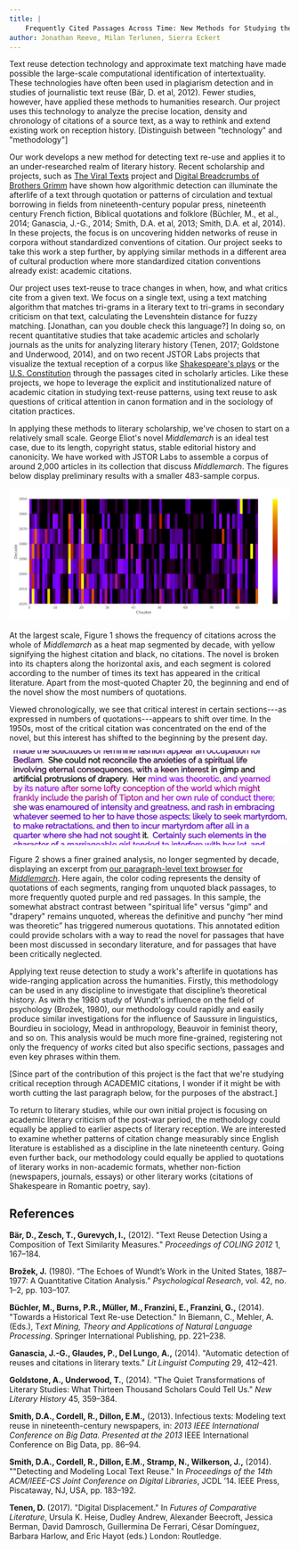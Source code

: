 ```yaml
---
title: |
	Frequently Cited Passages Across Time: New Methods for Studying the Critical Reception of Texts
author: Jonathan Reeve, Milan Terlunen, Sierra Eckert
---
```


Text reuse detection technology and approximate text matching have made possible the large-scale computational identification of intertextuality. These technologies have often been used in plagiarism detection and in studies of journalistic text reuse (Bär, D. et al, 2012). Fewer studies, however, have applied these methods to humanities research. Our project uses this technology to analyze the precise location, density and chronology of citations of a source text, as a way to rethink and extend existing work on reception history. [Distinguish between "technology" and "methodology"]

Our work develops a new method for detecting text re-use and applies it to an under-researched realm of literary history. Recent scholarship and projects, such as [The Viral Texts](http://viraltexts.org/) project and [Digital Breadcrumbs of Brothers Grimm](http://www.etrap.eu/digital-breadcrumbs-of-brothers-grimm/) have shown how algorithmic detection can illuminate the afterlife of a text through quotation or patterns of circulation and textual borrowing in fields from nineteenth-century popular press, nineteenth century French fiction, Biblical quotations and folklore (Büchler, M., et al., 2014; Ganascia, J.-G., 2014; Smith, D.A. et al, 2013; Smith, D.A. et al, 2014). In these projects, the focus is on uncovering hidden networks of reuse in corpora without standardized conventions of citation. Our project seeks to take this work a step further, by applying similar methods in a different area of cultural production where more standardized citation conventions already exist: academic citations. 

Our project uses text-reuse to trace changes in when, how, and what critics cite from a given text. We focus on a single text, using a text matching algorithm that matches tri-grams in a literary text to tri-grams in secondary criticism on that text, calculating the Levenshtein distance for fuzzy matching. [Jonathan, can you double check this language?] In doing so, on recent quantitative studies that take academic articles and scholarly journals as the units for analyzing literary history (Tenen, 2017; Goldstone and Underwood, 2014), and on two recent JSTOR Labs projects that visualize the textual reception of a corpus like [Shakespeare's plays](https://labs.jstor.org/shakespeare/) or the [U.S. Constitution](http://labs.jstor.org/constitution-site/) through the passages cited in scholarly articles.  Like these projects, we hope to leverage the explicit and institutionalized nature of academic citation in studying text-reuse patterns, using text reuse to ask questions of critical attention in canon formation and in the sociology of citation practices. 

In applying these methods to literary scholarship, we've chosen to start on a relatively small scale. George Eliot's novel _Middlemarch_ is an ideal test case, due to its length, copyright status, stable editorial history and canonicity. We have worked with JSTOR Labs to assemble a corpus of around 2,000 articles in its collection that discuss _Middlemarch_. The figures below display preliminary results with a smaller 483-sample corpus.

![Citation Frequency Heat Map for _Middlemarch_, by Decade](images/heatmap.png)

At the largest scale, Figure 1 shows the frequency of citations across the whole of _Middlemarch_ as a heat map segmented by decade, with yellow signifying the highest citation and black, no citations. The novel is broken into its chapters along the horizontal axis, and each segment is colored according to the number of times its text has appeared in the critical literature. Apart from the most-quoted Chapter 20, the beginning and end of the novel show the most numbers of quotations. 

Viewed chronologically, we see that critical interest in certain sections---as expressed in numbers of quotations---appears to shift over time. In the 1950s, most of the critical citation was concentrated on the end of the novel, but this interest has shifted to the beginning by the present day. 

![Citation Frequency Text Browser for _Middlemarch_](images/annotated2.png)

Figure 2 shows a finer grained analysis, no longer segmented by decade, displaying an excerpt from [our paragraph-level text browser for _Middlemarch_](http://xpmethod.plaintext.in/middlemarch-critical-histories/annotated.html). Here again, the color coding represents the density of quotations of each segments, ranging from unquoted black passages, to more frequently quoted purple and red passages. In this sample, the somewhat abstract contrast between "spiritual life" versus "gimp" and "drapery" remains unquoted, whereas the definitive and punchy “her mind was theoretic” has triggered numerous quotations. This annotated edition could provide scholars with a way to read the novel for passages that have been most discussed in secondary literature, and for passages that have been critically neglected.

Applying text reuse detection to study a work's afterlife in quotations has wide-ranging application across the humanities. Firstly, this methodology can be used in any discipline to investigate that discipline’s theoretical history. As with the 1980 study of Wundt's influence on the field of psychology (Brožek,  1980), our methodology could rapidly and easily produce similar investigations for the influence of Saussure in linguistics, Bourdieu in sociology, Mead in anthropology, Beauvoir in feminist theory, and so on. This analysis would be much more fine-grained, registering not only the frequency of *works* cited but also specific sections, passages and even key phrases within them.

[Since part of the contribution of this project is the fact that we're studying critical reception through ACADEMIC citations, I wonder if it might be with worth cutting the last paragraph below, for the purposes of the abstract.]

To return to literary studies, while our own initial project is focusing on academic literary criticism of the post-war period, the methodology could equally be applied to earlier aspects of literary reception. We are interested to examine whether patterns of citation change measurably since English literature is established as a discipline in the late nineteenth century. Going even further back, our methodology could equally be applied to quotations of literary works in non-academic formats, whether non-fiction (newspapers, journals, essays) or other literary works (citations of Shakespeare in Romantic poetry, say).

## References

**Bär, D., Zesch, T., Gurevych, I.,** (2012). "Text Reuse Detection Using a Composition of Text Similarity Measures." *Proceedings of COLING 2012* 1, 167–184.

**Brožek, J.** (1980). “The Echoes of Wundt’s Work in the United States, 1887–1977: A Quantitative Citation Analysis.” *Psychological Research*, vol. 42, no. 1–2, pp. 103–107.

**Büchler, M., Burns, P.R., Müller, M., Franzini, E., Franzini, G.,** (2014). "Towards a Historical Text Re-use Detection." In Biemann, C., Mehler, A. (Eds.), T*ext Mining, Theory and Applications of Natural Language Processing*. Springer International Publishing, pp. 221–238. 

**Ganascia, J.-G., Glaudes, P., Del Lungo, A.,** (2014). "Automatic detection of reuses and citations in literary texts." *Lit Linguist Computing* 29, 412–421. 

**Goldstone, A., Underwood, T.**, (2014). "The Quiet Transformations of Literary Studies: What Thirteen Thousand Scholars Could Tell Us." *New Literary History* 45, 359–384.

**Smith, D.A., Cordell, R., Dillon, E.M.,** (2013). Infectious texts: Modeling text reuse in nineteenth-century newspapers, in: *2013 IEEE International Conference on Big Data. Presented at the 2013* IEEE International Conference on Big Data, pp. 86–94. 

**Smith, D.A., Cordell, R., Dillon, E.M., Stramp, N., Wilkerson, J.,** (2014). ""Detecting and Modeling Local Text Reuse." In *Proceedings of the 14th ACM/IEEE-CS Joint Conference on Digital Libraries*, JCDL ’14. IEEE Press, Piscataway, NJ, USA, pp. 183–192.

**Tenen, D.** (2017). "Digital Displacement." In *Futures of Comparative Literature*, Ursula K. Heise, Dudley Andrew, Alexander Beecroft, Jessica Berman, David Damrosch, Guillermina De Ferrari, César Domínguez, Barbara Harlow, and Eric Hayot  (eds.) London: Routledge.
